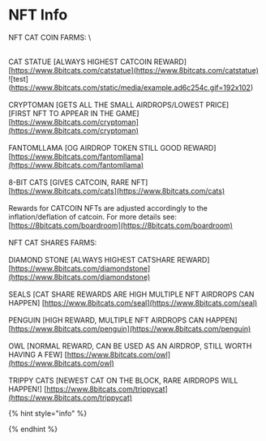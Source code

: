 # NFT Info

NFT CAT COIN FARMS: \


\
CAT STATUE \[ALWAYS HIGHEST CATCOIN REWARD] \
[https://www.8bitcats.com/catstatue](https://www.8bitcats.com/catstatue) \
!\[test]\(https://www.8bitcats.com/static/media/example.ad6c254c.gif=192x102)\
\
CRYPTOMAN \[GETS ALL THE SMALL AIRDROPS/LOWEST PRICE] \
\[FIRST NFT TO APPEAR IN THE GAME] \
[https://www.8bitcats.com/cryptoman](https://www.8bitcats.com/cryptoman) \
\
FANTOMLLAMA \[OG AIRDROP TOKEN STILL GOOD REWARD] \
[https://www.8bitcats.com/fantomllama](https://www.8bitcats.com/fantomllama) \
\
8-BIT CATS \[GIVES CATCOIN, RARE NFT] \
[https://www.8bitcats.com/cats](https://www.8bitcats.com/cats) \
\
Rewards for CATCOIN NFTs are adjusted accordingly to the inflation/deflation of catcoin. For more details see: [https://8bitcats.com/boardroom](https://8bitcats.com/boardroom) \
\
NFT CAT SHARES FARMS: \
\
DIAMOND STONE \[ALWAYS HIGHEST CATSHARE REWARD] [https://www.8bitcats.com/diamondstone](https://www.8bitcats.com/diamondstone) \
\
SEALS \[CAT SHARE REWARDS ARE HIGH MULTIPLE NFT AIRDROPS CAN HAPPEN] [https://www.8bitcats.com/seal](https://www.8bitcats.com/seal) \
\
PENGUIN \[HIGH REWARD, MULTIPLE NFT AIRDROPS CAN HAPPEN] \
[https://www.8bitcats.com/penguin](https://www.8bitcats.com/penguin) \
\
OWL \[NORMAL REWARD, CAN BE USED AS AN AIRDROP, STILL WORTH HAVING A FEW] [https://www.8bitcats.com/owl](https://www.8bitcats.com/owl) \
\
TRIPPY CATS \[NEWEST CAT ON THE BLOCK, RARE AIRDROPS WILL HAPPEN!] [https://www.8bitcats.com/trippycat](https://www.8bitcats.com/trippycat)

{% hint style="info" %}

{% endhint %}
